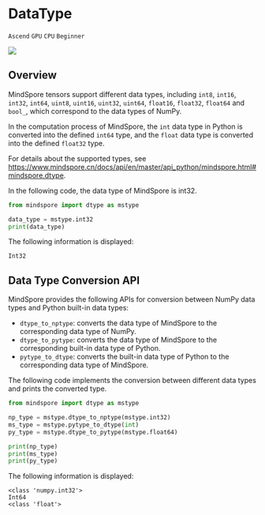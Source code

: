﻿# DataType

`Ascend` `GPU` `CPU` `Beginner`

<a href="https://gitee.com/mindspore/docs/blob/master/docs/mindspore/programming_guide/source_en/dtype.md" target="_blank"><img src="https://mindspore-website.obs.cn-north-4.myhuaweicloud.com/website-images/master/resource/_static/logo_source_en.png"></a>

## Overview

MindSpore tensors support different data types, including `int8`, `int16`, `int32`, `int64`, `uint8`, `uint16`, `uint32`, `uint64`, `float16`, `float32`, `float64` and `bool_`, which correspond to the data types of NumPy.

In the computation process of MindSpore, the `int` data type in Python is converted into the defined `int64` type, and the `float` data type is converted into the defined `float32` type.

For details about the supported types, see <https://www.mindspore.cn/docs/api/en/master/api_python/mindspore.html#mindspore.dtype>.

In the following code, the data type of MindSpore is int32.

```python
from mindspore import dtype as mstype

data_type = mstype.int32
print(data_type)
```

The following information is displayed:

```text
Int32
```

## Data Type Conversion API

MindSpore provides the following APIs for conversion between NumPy data types and Python built-in data types:

- `dtype_to_nptype`: converts the data type of MindSpore to the corresponding data type of NumPy.
- `dtype_to_pytype`: converts the data type of MindSpore to the corresponding built-in data type of Python.
- `pytype_to_dtype`: converts the built-in data type of Python to the corresponding data type of MindSpore.

The following code implements the conversion between different data types and prints the converted type.

```python
from mindspore import dtype as mstype

np_type = mstype.dtype_to_nptype(mstype.int32)
ms_type = mstype.pytype_to_dtype(int)
py_type = mstype.dtype_to_pytype(mstype.float64)

print(np_type)
print(ms_type)
print(py_type)
```

The following information is displayed:

```text
<class 'numpy.int32'>
Int64
<class 'float'>
```
